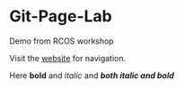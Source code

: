 # Git-Page-Lab
Demo from RCOS workshop

Visit the <a href="https://battistary.github.io/Git-Page-Lab/"> website</a> for navigation.

Here **bold** and *italic* and ***both italic and bold***
